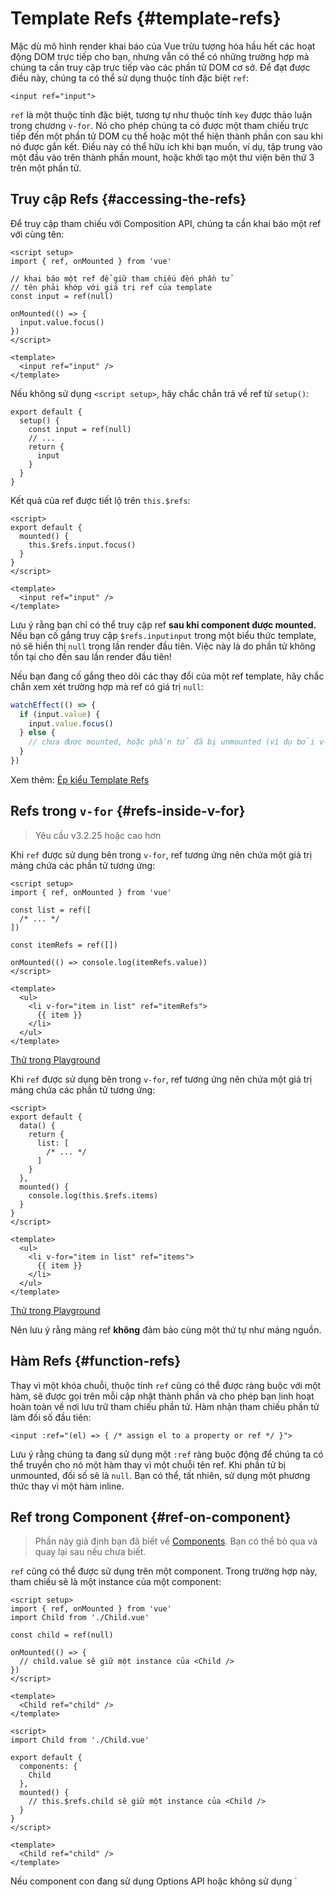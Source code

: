 # Template Refs {#template-refs}

Mặc dù mô hình render khai báo của Vue trừu tượng hóa hầu hết các hoạt động DOM trực tiếp cho bạn, nhưng vẫn có thể có những trường hợp mà chúng ta cần truy cập trực tiếp vào các phần tử DOM cơ sở. Để đạt được điều này, chúng ta có thể sử dụng thuộc tính đặc biệt `ref`:

```vue-html
<input ref="input">
```

`ref` là một thuộc tính đặc biệt, tương tự như thuộc tính `key` được thảo luận trong chương `v-for`. Nó cho phép chúng ta có được một tham chiếu trực tiếp đến một phần tử DOM cụ thể hoặc một thể hiện thành phần con sau khi nó được gắn kết. Điều này có thể hữu ích khi bạn muốn, ví dụ, tập trung vào một đầu vào trên thành phần mount, hoặc khởi tạo một thư viện bên thứ 3 trên một phần tử.

## Truy cập Refs {#accessing-the-refs}

<div class="composition-api">

Để truy cập tham chiếu với Composition API, chúng ta cần khai báo một ref với cùng tên:

```vue
<script setup>
import { ref, onMounted } from 'vue'

// khai báo một ref để giữ tham chiếu đến phần tử
// tên phải khớp với giá trị ref của template
const input = ref(null)

onMounted(() => {
  input.value.focus()
})
</script>

<template>
  <input ref="input" />
</template>
```

Nếu không sử dụng `<script setup>`, hãy chắc chắn trả về ref từ `setup()`:

```js{6}
export default {
  setup() {
    const input = ref(null)
    // ...
    return {
      input
    }
  }
}
```

</div>
<div class="options-api">

Kết quả của ref được tiết lộ trên `this.$refs`:

```vue
<script>
export default {
  mounted() {
    this.$refs.input.focus()
  }
}
</script>

<template>
  <input ref="input" />
</template>
```

</div>

Lưu ý rằng bạn chỉ có thể truy cập ref **sau khi component được mounted.** Nếu bạn cố gắng truy cập <span class="options-api">`$refs.input`</span><span class="composition-api">`input`</span> trong một biểu thức template, nó sẽ hiển thị `null` trong lần render đầu tiên. Việc này là do phần tử không tồn tại cho đến sau lần render đầu tiên!

<div class="composition-api">

Nếu bạn đang cố gắng theo dõi các thay đổi của một ref template, hãy chắc chắn xem xét trường hợp mà ref có giá trị `null`:


```js
watchEffect(() => {
  if (input.value) {
    input.value.focus()
  } else {
    // chưa được mounted, hoặc phần tử đã bị unmounted (ví dụ bởi v-if)
  }
})
```

Xem thêm: [Ép kiểu Template Refs](/guide/typescript/composition-api#typing-template-refs) <sup class="vt-badge ts" />

</div>

## Refs trong `v-for` {#refs-inside-v-for}

> Yêu cầu v3.2.25 hoặc cao hơn

<div class="composition-api">

Khi `ref` được sử dụng bên trong `v-for`, ref tương ứng nên chứa một giá trị mảng chứa các phần tử tương ứng:

```vue
<script setup>
import { ref, onMounted } from 'vue'

const list = ref([
  /* ... */
])

const itemRefs = ref([])

onMounted(() => console.log(itemRefs.value))
</script>

<template>
  <ul>
    <li v-for="item in list" ref="itemRefs">
      {{ item }}
    </li>
  </ul>
</template>
```

[Thử trong Playground](https://play.vuejs.org/#eNpFjs1qwzAQhF9l0CU2uDZtb8UOlJ576bXqwaQyCGRJyCsTEHr3rGwnOehnd2e+nSQ+vW/XqMSH6JdL0J6wKIr+LK2evQuEhKCmBs5+u2hJ/SNjCm7GiV0naaW9OLsQjOZrKNrq97XBW4P3v/o51qTmHzUtd8k+e0CrqsZwRpIWGI0KVN0N7TqaqNp59JUuEt2SutKXY5elmimZT9/t2Tk1F+z0ZiTFFdBHs738Mxrry+TCIEWhQ9sttRQl0tEsK6U4HEBKW3LkfDA6o3dst3H77rFM5BtTfm/P)

</div>
<div class="options-api">

Khi `ref` được sử dụng bên trong `v-for`, ref tương ứng nên chứa một giá trị mảng chứa các phần tử tương ứng:

```vue
<script>
export default {
  data() {
    return {
      list: [
        /* ... */
      ]
    }
  },
  mounted() {
    console.log(this.$refs.items)
  }
}
</script>

<template>
  <ul>
    <li v-for="item in list" ref="items">
      {{ item }}
    </li>
  </ul>
</template>
```

[Thử trong Playground](https://play.vuejs.org/#eNpFjk0KwjAQha/yCC4Uaou6kyp4DuOi2KkGYhKSiQildzdNa4WQmTc/37xeXJwr35HEUdTh7pXjszT0cdYzWuqaqBm9NEDbcLPeTDngiaM3PwVoFfiI667AvsDhNpWHMQzF+L9sNEztH3C3JlhNpbaPNT9VKFeeulAqplfY5D1p0qurxVQSqel0w5QUUEedY8q0wnvbWX+SYgRAmWxIiuSzm4tBinkc6HvkuSE7TIBKq4lZZWhdLZfE8AWp4l3T)

</div>

Nên lưu ý rằng mảng ref **không** đảm bảo cùng một thứ tự như mảng nguồn.

## Hàm Refs {#function-refs}

Thay vì một khóa chuỗi, thuộc tính `ref` cũng có thể được ràng buộc với một hàm, sẽ được gọi trên mỗi cập nhật thành phần và cho phép bạn linh hoạt hoàn toàn về nơi lưu trữ tham chiếu phần tử. Hàm nhận tham chiếu phần tử làm đối số đầu tiên:

```vue-html
<input :ref="(el) => { /* assign el to a property or ref */ }">
```

Lưu ý rằng chúng ta đang sử dụng một `:ref` ràng buộc động để chúng ta có thể truyền cho nó một hàm thay vì một chuỗi tên ref. Khi phần tử bị unmounted, đối số sẽ là `null`. Bạn có thể, tất nhiên, sử dụng một phương thức thay vì một hàm inline.

## Ref trong Component {#ref-on-component}

> Phần này giả định bạn đã biết về [Components](/guide/essentials/component-basics). Bạn có thể bỏ qua và quay lại sau nếu chưa biết.

`ref` cũng có thể được sử dụng trên một component. Trong trường hợp này, tham chiếu sẽ là một instance của một component:

<div class="composition-api">

```vue
<script setup>
import { ref, onMounted } from 'vue'
import Child from './Child.vue'

const child = ref(null)

onMounted(() => {
  // child.value sẽ giữ một instance của <Child />
})
</script>

<template>
  <Child ref="child" />
</template>
```

</div>
<div class="options-api">

```vue
<script>
import Child from './Child.vue'

export default {
  components: {
    Child
  },
  mounted() {
    // this.$refs.child sẽ giữ một instance của <Child />
  }
}
</script>

<template>
  <Child ref="child" />
</template>
```

</div>
<span class="composition-api">Nếu component con đang sử dụng Options API hoặc không sử dụng `<script setup>`,</span><span class="options-api">Nếu component con đang sử dụng Options API,</span> tham chiếu instance sẽ giống với `this` của component con, điều này có nghĩa là component cha sẽ có quyền truy cập đầy đủ vào mọi thuộc tính và phương thức của component con. Điều này làm cho việc tạo chi tiết thực thi được liên kết chặt chẽ giữa cha và con trở nên dễ dàng, vì vậy refs của component nên chỉ được sử dụng khi thực sự cần thiết - trong hầu hết các trường hợp, bạn nên thử triển khai các tương tác cha / con bằng giao diện props và emit tiêu chuẩn trước.

<div class="composition-api">

Một ngoại lệ ở đây là các component sử dụng `<script setup>` mặc định là **private**: một component cha tham chiếu một component con sử dụng `<script setup>` sẽ không thể truy cập bất cứ thứ gì trừ khi component con chọn để tiết lộ một giao diện công khai bằng macro `defineExpose`:

```vue
<script setup>
import { ref } from 'vue'

const a = 1
const b = ref(2)

// Macro của trình biên dịch, chẳng hạn như defineExpose, không cần phải được import
defineExpose({
  a,
  b
})
</script>
```

Khi một component cha nhận một instance của component này thông qua refs template, instance được truy xuất sẽ có hình dạng `{ a: number, b: number }` (refs được tự động unwrap giống như trên các instance bình thường).

Xem thêm: [Ép kiểu Component Template Refs](/guide/typescript/composition-api#typing-component-template-refs) <sup class="vt-badge ts" />

</div>
<div class="options-api">

Tuỳ chọn `expose` có thể được sử dụng để giới hạn quyền truy cập vào một instance con:

```js
export default {
  expose: ['publicData', 'publicMethod'],
  data() {
    return {
      publicData: 'foo',
      privateData: 'bar'
    }
  },
  methods: {
    publicMethod() {
      /* ... */
    },
    privateMethod() {
      /* ... */
    }
  }
}
```

Trong ví dụ trên, một component cha tham chiếu component này thông qua template ref sẽ chỉ có thể truy cập `publicData` và `publicMethod`.

</div>
